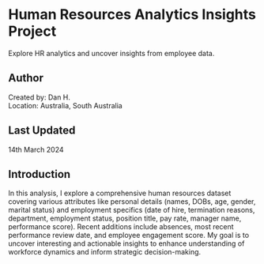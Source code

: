 # Human Resources Analytics Insights Project
Explore HR analytics and uncover insights from employee data.

## Author
Created by: Dan H.  
Location: Australia, South Australia

## Last Updated
14th March 2024

## Introduction
In this analysis, I explore a comprehensive human resources dataset covering various attributes like personal details (names, DOBs, age, gender, marital status) and employment specifics (date of hire, termination reasons, department, employment status, position title, pay rate, manager name, performance score). Recent additions include absences, most recent performance review date, and employee engagement score. My goal is to uncover interesting and actionable insights to enhance understanding of workforce dynamics and inform strategic decision-making.
